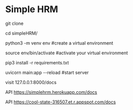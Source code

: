 # Simple HRM

git clone

cd simpleHRM/

python3 -m venv env   #create a virtual environment

source env/bin/activate  #activate your virtual environment

pip3 install -r requirements.txt

uvicorn main:app --reload     #start server

visit  127.0.0.1:8000/docs

API https://simplehrm.herokuapp.com/docs

API https://cool-state-316507.et.r.appspot.com/docs